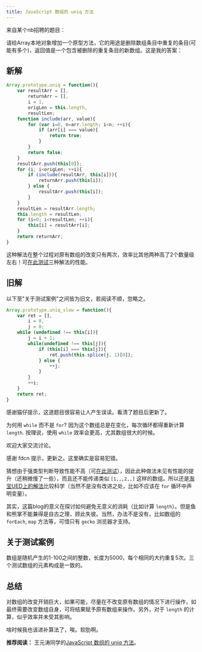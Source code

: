 ```yaml
---
title: JavaScript 数组的 uniq 方法
---
```

来自某个nb招聘的题目：

请给Array本地对象增加一个原型方法，它的用途是删除数组条目中重复的条目(可能有多个)，返回值是一个包含被删除的重复条目的新数组。这是我的答案：

## 新解

```js
Array.prototype.uniq = function(){
    var resultArr = [],
        returnArr = [],
        i = 1,
        origLen = this.length,
        resultLen;
    function include(arr, value){
        for (var i=0, n=arr.length; i<n; ++i){
            if (arr[i] === value){
                return true;
            }
        }
        return false;
    }
    resultArr.push(this[0]);
    for (i; i<origLen; ++i){
        if (include(resultArr, this[i])){
            returnArr.push(this[i]);
        } else {
            resultArr.push(this[i]);
        }
    }
    resultLen = resultArr.length;
    this.length = resultLen;
    for (i=0; i<resultLen; ++i){
        this[i] = resultArr[i];
    }
    return returnArr;
}
```

这种解法在整个过程对原有数组的改变只有两次，效率比其他两种高了2个数量级左右！可[在此测试][0]三种解法的性能。

## 旧解

以下至"关于测试案例"之间皆为旧文，若阅读不顺，忽略之。

```js
Array.prototype.uniq_slow = function(){
    var ret = [],
        i = 0,
        j = 0;
    while (undefined !== this[i]){
        j = i + 1;
        while(undefined !== this[j]){
            if (this[i] === this[j]){
                ret.push(this.splice(j, 1)[0]);
            } else {
                ++j;
            }
        }
        ++i;
    }
    return ret;
}
```

感谢猫仔提示，这道题目很容易让人产生误读。看清了题目后更新了。

为何用 `while` 而不是 `for`? 因为这个数组总是在变化，每次循环都得重新计算 `length`. 按理说，使用 `while` 效率会更高，尤其数组很大的时候。

欢迎大家交流讨论。

感谢 fdcn 提示，更新之。这里确实是容易犯错。

猜想由于强类型判断导致性能不高（可[在此测试][0]），因此此种做法未见有性能的提升（还稍微慢了一些），而且还不能传递类似 `[1,,,2,,]` 这样的数组。所以还是[淘宝UED上的解法][1]比较科学（当然不是没有改进之处，比如不应该在 `for` 循环中声明变量）。

其实，这篇blog的意义在探讨如何避免无意义的消耗（比如计算 `length`）。但是鱼和熊掌不能兼得是自古之理，顾此失彼。当然，办法不是没有，比如数组的 `forEach`, `map` 方法等，可惜只有 `gecko` 浏览器才支持。

## 关于测试案例

数组是随机产生的1-100之间的整数，长度为5000，每个相同的大约重复5次。三个测试数组的元素构成是一致的。

## 总结

对数组的改变开销巨大，如果可能，尽量在不改变原有数组的情况下进行操作，如最终需要改变数组自身，可将结果赋予原有数组来操作。另外，对于 `length` 的计算，似乎效率并未受其影响。

啥时候我也该进补算法了，唉。软肋啊。

**推荐阅读：** 王元涛同学的[JavaScript 数组的 uniq 方法][2]。

[0]: http://realazy.com/lab/uniq.html
[1]: http://ued.taobao.com/blog/2007/11/20/job_test_explanation/
[2]: http://www.pkblogs.com/todwang/2007/12/javascript-uniq.html
